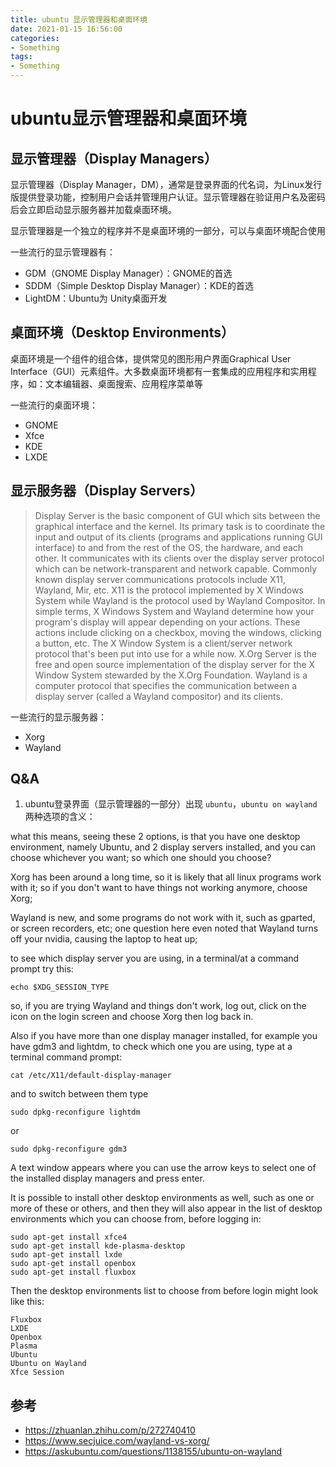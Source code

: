 ```yaml
---
title: ubuntu 显示管理器和桌面环境
date: 2021-01-15 16:56:00
categories:
- Something
tags:
- Something
---
```


# ubuntu显示管理器和桌面环境

## 显示管理器（Display Managers）

显示管理器（Display Manager，DM），通常是登录界面的代名词，为Linux发行版提供登录功能，控制用户会话并管理用户认证。显示管理器在验证用户名及密码后会立即启动显示服务器并加载桌面环境。

显示管理器是一个独立的程序并不是桌面环境的一部分，可以与桌面环境配合使用

一些流行的显示管理器有：
- GDM（GNOME Display Manager）：GNOME的首选
- SDDM（Simple Desktop Display Manager）：KDE的首选
- LightDM：Ubuntu为 Unity桌面开发

## 桌面环境（Desktop Environments）

桌面环境是一个组件的组合体，提供常见的图形用户界面Graphical User Interface（GUI）元素组件。大多数桌面环境都有一套集成的应用程序和实用程序，如：文本编辑器、桌面搜索、应用程序菜单等

一些流行的桌面环境：
- GNOME 
- Xfce
- KDE
- LXDE

## 显示服务器（Display Servers）

> Display Server is the basic component of GUI which sits between the graphical interface and the kernel. Its primary task is to coordinate the input and output of its clients (programs and applications running GUI interface) to and from the rest of the OS, the hardware, and each other. It communicates with its clients over the display server protocol which can be network-transparent and network capable. Commonly known display server communications protocols include X11, Wayland, Mir, etc.
X11 is the protocol implemented by X Windows System while Wayland is the protocol used by Wayland Compositor. In simple terms, X Windows System and Wayland determine how your program's display will appear depending on your actions. These actions include clicking on a checkbox, moving the windows, clicking a button, etc. The X Window System is a client/server network protocol that's been put into use for a while now. X.Org Server is the free and open source implementation of the display server for the X Window System stewarded by the X.Org Foundation. Wayland is a computer protocol that specifies the communication between a display server (called a Wayland compositor) and its clients.

一些流行的显示服务器：
- Xorg
- Wayland

## Q&A

1. ubuntu登录界面（显示管理器的一部分）出现 `ubuntu`，`ubuntu on wayland` 两种选项的含义：

what this means, seeing these 2 options, is that you have one desktop environment, namely Ubuntu, and 2 display servers installed, and you can choose whichever you want; so which one should you choose?

Xorg has been around a long time, so it is likely that all linux programs work with it; so if you don't want to have things not working anymore, choose Xorg;

Wayland is new, and some programs do not work with it, such as gparted, or screen recorders, etc; one question here even noted that Wayland turns off your nvidia, causing the laptop to heat up;

to see which display server you are using, in a terminal/at a command prompt try this:

`echo $XDG_SESSION_TYPE`

so, if you are trying Wayland and things don't work, log out, click on the icon on the login screen and choose Xorg then log back in.

Also if you have more than one display manager installed, for example you have gdm3 and lightdm, to check which one you are using, type at a terminal command prompt:

`cat /etc/X11/default-display-manager`

and to switch between them type

`sudo dpkg-reconfigure lightdm`

or

`sudo dpkg-reconfigure gdm3`

A text window appears where you can use the arrow keys to select one of the installed display managers and press enter.

It is possible to install other desktop environments as well, such as one or more of these or others, and then they will also appear in the list of desktop environments which you can choose from, before logging in:

```
sudo apt-get install xfce4
sudo apt-get install kde-plasma-desktop
sudo apt-get install lxde
sudo apt-get install openbox
sudo apt-get install fluxbox
```
Then the desktop environments list to choose from before login might look like this:
```
Fluxbox
LXDE
Openbox
Plasma
Ubuntu
Ubuntu on Wayland
Xfce Session
```

## 参考

- https://zhuanlan.zhihu.com/p/272740410
- https://www.secjuice.com/wayland-vs-xorg/
- https://askubuntu.com/questions/1138155/ubuntu-on-wayland

